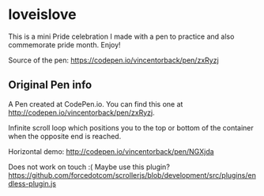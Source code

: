 # loveislove

This is a mini Pride celebration I made with a pen to practice and also commemorate pride month. Enjoy!

Source of the pen: https://codepen.io/vincentorback/pen/zxRyzj

## Original Pen info

A Pen created at CodePen.io. You can find this one at http://codepen.io/vincentorback/pen/zxRyzj.

 Infinite scroll loop which positions you to the top or bottom of the container when the opposite end is reached.

Horizontal demo: http://codepen.io/vincentorback/pen/NGXjda

Does not work on touch :( Maybe use this plugin? https://github.com/forcedotcom/scrollerjs/blob/development/src/plugins/endless-plugin.js